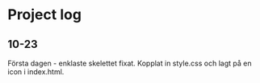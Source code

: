# Project log

## 10-23
Första dagen - enklaste skelettet fixat. Kopplat in style.css och lagt på en icon i index.html.